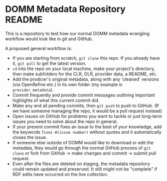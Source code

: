 # DOMM Metadata Repository README

This is a repository to test how our normal DOMM metadata wrangling workflow would look like in git and GitHub.  

A proposed general workflow is:  
+ If you are starting from scratch, `git clone` this repo. If you already have it, `git pull` to get the latest version.
+ `cd` into the repo on your local machine, make your project's directory, then make subfolders for the CLR, OLR, provider data, a README, etc.
+ Add the prodicer's original metadata, along with any 'cleaned' versions (via OpenRefine etc.) in its own folder (my example is `provider_metadata`).  
+ Commit frequently and provide commit messages outlining important highlights of what this current commit did.
+ Make any and all pending commits, then `git push` to push to GitHub. (If we have someone managing the repo, it would be a pull request instead)    
+ Open issues on GitHub for problems you want to tackle or just long-term issues you need to solve about the repo in general.
+ If your present commit fixes an issue to the best of your knowledge, add the keywords `fixes #(issue number)` without quotes and it automatically closes the issue.
+ If someone else outside of DOMM would like to download or edit the metadata, they would go through the normal GitHub process of `git clone` or fork from GitHub -> make changes and commit -> submit pull request.
+ Even after the files are deleted on staging, the metadata repository could remain updated and preserved. It still might not be "complete" if RDF edits have occurred on the live collection.
